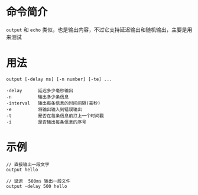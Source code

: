 # 命令简介 

`output` 和 `echo` 类似，也是输出内容，不过它支持延迟输出和随机输出，主要是用来测试

# 用法

	output [-delay ms] [-n number] [-te] ...
	
	-delay      延迟多少毫秒输出
	-n          输出多少条信息
	-interval   输出每条信息的时间间隔(毫秒)
	-e          将输出输入到错误输出
	-t          是否在每条信息前打上一个时间戳
	-i          是否输出每条信息的序号
	
# 示例

	// 直接输出一段文字
	output hello
	
	// 延迟  500ms 输出一段文件
	output -delay 500 hello
	
